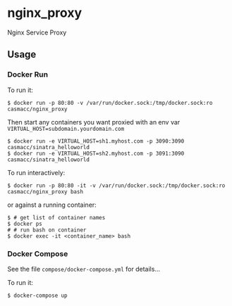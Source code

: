 # nginx_proxy

Nginx Service Proxy

## Usage

### Docker Run

To run it:

    $ docker run -p 80:80 -v /var/run/docker.sock:/tmp/docker.sock:ro casmacc/nginx_proxy

Then start any containers you want proxied with an env var `VIRTUAL_HOST=subdomain.yourdomain.com`

    $ docker run -e VIRTUAL_HOST=sh1.myhost.com -p 3090:3090 casmacc/sinatra_helloworld
    $ docker run -e VIRTUAL_HOST=sh2.myhost.com -p 3091:3090 casmacc/sinatra_helloworld

To run interactively:

    $ docker run -p 80:80 -it -v /var/run/docker.sock:/tmp/docker.sock:ro casmacc/nginx_proxy bash

or against a running container:

    $ # get list of container names
    $ docker ps 
    # # run bash on container
    $ docker exec -it <container_name> bash

### Docker Compose

See the file `compose/docker-compose.yml` for details...

To run it:

    $ docker-compose up
    
